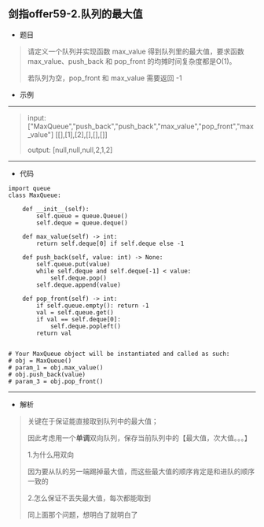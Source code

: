 剑指offer59-2.队列的最大值
----------
 - 题目
>请定义一个队列并实现函数 max_value 得到队列里的最大值，要求函数max_value、push_back 和 pop_front 的均摊时间复杂度都是O(1)。
>
>若队列为空，pop_front 和 max_value 需要返回 -1
>
 - 示例
 ----------
> input:["MaxQueue","push_back","push_back","max_value","pop_front","max_value"] [[],[1],[2],[],[],[]]
> 
> output: [null,null,null,2,1,2]
 ----------
 - 代码
 >
>
    import queue
    class MaxQueue:
    
        def __init__(self):
            self.queue = queue.Queue()
            self.deque = queue.deque()
    
        def max_value(self) -> int:
            return self.deque[0] if self.deque else -1
    
        def push_back(self, value: int) -> None:
            self.queue.put(value)
            while self.deque and self.deque[-1] < value:
                self.deque.pop()
            self.deque.append(value)
    
        def pop_front(self) -> int:
            if self.queue.empty(): return -1
            val = self.queue.get()
            if val == self.deque[0]:
                self.deque.popleft()
            return val
    
    
    # Your MaxQueue object will be instantiated and called as such:
    # obj = MaxQueue()
    # param_1 = obj.max_value()
    # obj.push_back(value)
    # param_3 = obj.pop_front()
  ----------
 - 解析
 > 
> 关键在于保证能直接取到队列中的最大值；
>
> 因此考虑用一个**单调**双向队列，保存当前队列中的【最大值，次大值。。。】
>
> 1.为什么用双向
> 
> 因为要从队的另一端踢掉最大值，而这些最大值的顺序肯定是和进队的顺序一致的
>
> 2.怎么保证不丢失最大值，每次都能取到
> 
> 同上面那个问题，想明白了就明白了